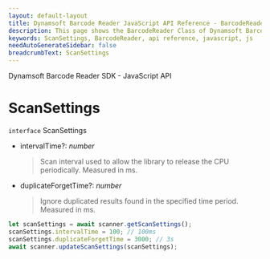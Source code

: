 ```yaml
---
layout: default-layout
title: Dynamsoft Barcode Reader JavaScript API Reference - BarcodeReader
description: This page shows the BarcodeReader Class of Dynamsoft Barcode Reader JavaScript SDK.
keywords: ScanSettings, BarcodeReader, api reference, javascript, js
needAutoGenerateSidebar: false
breadcrumbText: ScanSettings
---
```


Dynamsoft Barcode Reader SDK - JavaScript API
# ScanSettings

`interface` ScanSettings

* intervalTime?: *number*

  > Scan interval used to allow the library to release the CPU periodically. Measured in ms.

* duplicateForgetTime?: *number*

  > Ignore duplicated results found in the specified time period. Measured in ms.

```js
let scanSettings = await scanner.getScanSettings();
scanSettings.intervalTime = 100; // 100ms
scanSettings.duplicateForgetTime = 3000; // 3s
await scanner.updateScanSettings(scanSettings);
```



